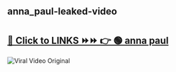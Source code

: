 
 ## anna_paul-leaked-video 

# <h2><a href="https://clipsfans.com/anna_paul&ref=git">🔗 Click to LINKS ⏩⏩ 👉 🟢 anna paul </a></h2>

<a href="https://clipsfans.com/anna_paul&ref=git" rel="nofollow" data-target="animated-image.originalLink"><img src="https://i.ibb.co.com/xMMVF88/686577567.gif" alt="Viral Video Original" style="max-width: 100%; display: inline-block;" data-target="animated-image.originalImage"></a>

